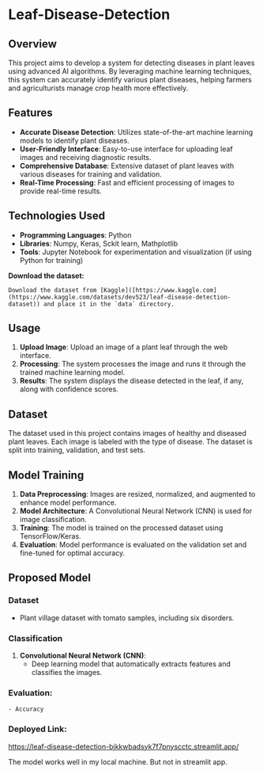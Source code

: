 # Leaf-Disease-Detection

## Overview

This project aims to develop a system for detecting diseases in plant leaves using advanced AI algorithms. By leveraging machine learning techniques, this system can accurately identify various plant diseases, helping farmers and agriculturists manage crop health more effectively.

## Features

- **Accurate Disease Detection**: Utilizes state-of-the-art machine learning models to identify plant diseases.
- **User-Friendly Interface**: Easy-to-use interface for uploading leaf images and receiving diagnostic results.
- **Comprehensive Database**: Extensive dataset of plant leaves with various diseases for training and validation.
- **Real-Time Processing**: Fast and efficient processing of images to provide real-time results.

## Technologies Used

- **Programming Languages**: Python
- **Libraries**: Numpy, Keras, Sckit learn, Mathplotlib
- **Tools**: Jupyter Notebook for experimentation and visualization (if using Python for training)

**Download the dataset:**

    Download the dataset from [Kaggle]([https://www.kaggle.com](https://www.kaggle.com/datasets/dev523/leaf-disease-detection-dataset)) and place it in the `data` directory.

## Usage

1. **Upload Image**: Upload an image of a plant leaf through the web interface.
2. **Processing**: The system processes the image and runs it through the trained machine learning model.
3. **Results**: The system displays the disease detected in the leaf, if any, along with confidence scores.

## Dataset

The dataset used in this project contains images of healthy and diseased plant leaves. Each image is labeled with the type of disease. The dataset is split into training, validation, and test sets.

## Model Training

1. **Data Preprocessing**: Images are resized, normalized, and augmented to enhance model performance.
2. **Model Architecture**: A Convolutional Neural Network (CNN) is used for image classification.
3. **Training**: The model is trained on the processed dataset using TensorFlow/Keras.
4. **Evaluation**: Model performance is evaluated on the validation set and fine-tuned for optimal accuracy.

## Proposed Model

### Dataset
- Plant village dataset with tomato samples, including six disorders.

### Classification
1. **Convolutional Neural Network (CNN)**:
    - Deep learning model that automatically extracts features and classifies the images.
  
### Evaluation:
    - Accuracy

### Deployed Link:

https://leaf-disease-detection-bjkkwbadsyk7f7pnyscctc.streamlit.app/

The model works well in my local machine. But not in streamlit app.


